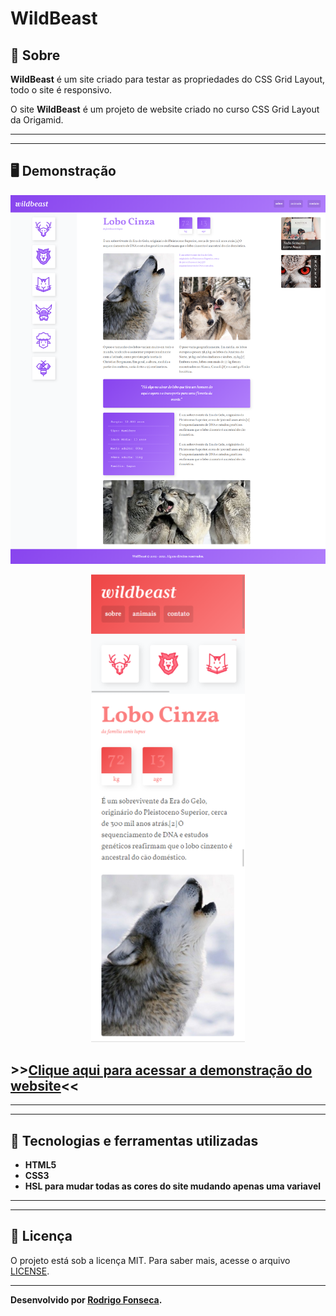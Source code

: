 # WildBeast



## 📝 Sobre

**WildBeast** é um site criado para testar as propriedades do CSS Grid Layout, todo o site é responsivo.
  
O site **WildBeast** é um projeto de website criado no curso CSS Grid Layout da Origamid.

---------
---------


## 🖥️ Demonstração
[![WildBeast](demo-wildbeast.png "Clique para acessar o projeto")](https://rodrigofonsecag.github.io/WildBeast/ "Clique para acessar o projeto")  

<p align="center">
<img src="demo-reponsive.png">
</p>

## >>**[Clique aqui para acessar a demonstração do website](https://rodrigofonsecag.github.io/WildBeast/)**<<


----------
----------



## 🚀 Tecnologias e ferramentas utilizadas

- **HTML5**
- **CSS3**
- **HSL para mudar todas as cores do site mudando apenas uma variavel**

----
----

## 📝 Licença

O projeto está sob a licença MIT. Para saber mais, acesse o arquivo [LICENSE](https://github.com/RodrigoFonsecaG/bikcraft/blob/main/LICENSE).

---

**Desenvolvido por [Rodrigo Fonseca](https://github.com/RodrigoFonsecaG/).**
